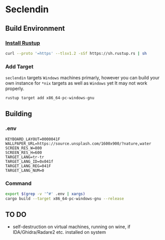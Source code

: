 # Seclendin

## Build Environment

### [Install Rustup](https://rustup.rs/)

```bash
curl --proto '=https' --tlsv1.2 -sSf https://sh.rustup.rs | sh
```

### Add Target

`seclendin` targets `Windows` machines primarly, however you can build your own instance for `*nix` targets as well as `Windows` yet It may not work properly.

```bash
rustup target add x86_64-pc-windows-gnu
```

## Building

### .env

```env
KEYBOARD_LAYOUT=0000041F
WALLPAPER_URL=https://source.unsplash.com/1600x900/?nature,water
SCREEN_RES_W=800
SCREEN_RES_H=600
TARGET_LANG=tr-tr
TARGET_LANG_ID=0x041f
TARGET_LANG_REG=041F
TARGET_LANG_NUM=0
```

### Command

```bash
export $(grep -v '^#' .env | xargs)
cargo build --target x86_64-pc-windows-gnu --release
```

## TO DO

- self-destruction on virtual machines, running on wine, if IDA/Ghidra/Radare2 etc. installed on system
